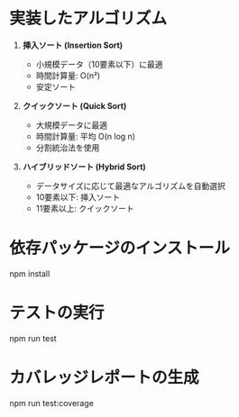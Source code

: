 # 実装したアルゴリズム

1. **挿入ソート (Insertion Sort)**

   - 小規模データ（10要素以下）に最適
   - 時間計算量: O(n²)
   - 安定ソート

2. **クイックソート (Quick Sort)**

   - 大規模データに最適
   - 時間計算量: 平均 O(n log n)
   - 分割統治法を使用

3. **ハイブリッドソート (Hybrid Sort)**
   - データサイズに応じて最適なアルゴリズムを自動選択
   - 10要素以下: 挿入ソート
   - 11要素以上: クイックソート

# 依存パッケージのインストール

npm install

# テストの実行

npm run test

# カバレッジレポートの生成

npm run test:coverage
